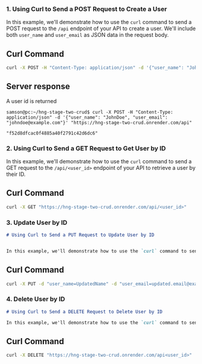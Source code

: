 ### 1. Using Curl to Send a POST Request to Create a User

In this example, we'll demonstrate how to use the `curl` command to send a POST request to the `/api` endpoint of your API to create a user. We'll include both `user_name` and `user_email` as JSON data in the request body.

## Curl Command

```bash
curl -X POST -H "Content-Type: application/json" -d '{"user_name": "JohnDoe", "user_email": "johndoe@example.com"}' "https://hng-stage-two-crud.onrender.com/api"

```

## Server response
 A user id is returned

```
samson@pc:~/hng-stage-two-crud$ curl -X POST -H "Content-Type: application/json" -d '{"user_name": "JohnDoe", "user_email": "johndoe@example.com"}' "https://hng-stage-two-crud.onrender.com/api"

"f52d8dfcac0f4885a40f2791c42d6dc6"
```

### 2. Using Curl to Send a GET Request to Get User by ID

In this example, we'll demonstrate how to use the `curl` command to send a GET request to the `/api/<user_id>` endpoint of your API to retrieve a user by their ID.

## Curl Command

```bash
curl -X GET "https://hng-stage-two-crud.onrender.com/api/<user_id>"
```



### 3. Update User by ID

```markdown
# Using Curl to Send a PUT Request to Update User by ID


In this example, we'll demonstrate how to use the `curl` command to send a PUT request to the `/api/<user_id>` endpoint of your API to update a user's information by their ID.
```
## Curl Command

```bash
curl -X PUT -d "user_name=UpdatedName" -d "user_email=updated.email@example.com" "https://hng-stage-two-crud.onrender.com/api/<user_id>"
```


### 4. Delete User by ID

```markdown
# Using Curl to Send a DELETE Request to Delete User by ID

In this example, we'll demonstrate how to use the `curl` command to send a DELETE request to the `/api/<user_id>` endpoint of your API to delete a user by their ID.
```

## Curl Command


```bash
curl -X DELETE "https://hng-stage-two-crud.onrender.com/api<user_id>"
```
